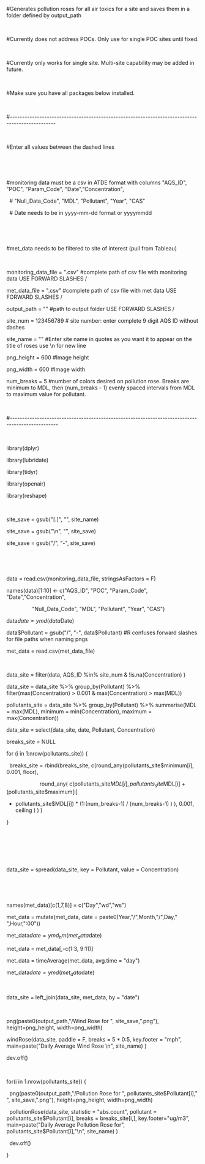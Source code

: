 

#Generates
pollution roses for all air toxics for a site and saves them in a folder
defined by output_path

 

#Currently does
not address POCs. Only use for single POC sites until fixed.

 

#Currently only
works for single site. Multi-site capability may be added in future.

 

#Make sure you
have all packages below installed.

 

#------------------------------------------------------------------------------------------------

 

#Enter all values
between the dashed lines

 

 

#monitoring data
must be a csv in ATDE format with columns "AQS_ID", "POC",
"Param_Code", "Date","Concentration",

  # "Null_Data_Code",
"MDL", "Pollutant", "Year", "CAS"

  # Date needs to be in yyyy-mm-dd format or
yyyymmdd

 

 

#met_data needs
to be filtered to site of interest (pull from Tableau)

 

monitoring_data_file
= ".csv" #complete path of csv file with monitoring data USE FORWARD
SLASHES /

met_data_file =
".csv" #complete path of csv file with met data USE FORWARD SLASHES /

output_path =
"" #path to output folder USE FORWARD SLASHES /

site_num =
123456789 # site number: enter complete 9 digit AQS ID without dashes

site_name =
"" #Enter site name in quotes as you want it to appear on the title
of roses use \n for new line

png_height = 600
#Image height

png_width = 600
#Image width

num_breaks = 5
#number of colors desired on pollution rose. Breaks are minimum to MDL, then
(num_breaks - 1) evenly spaced intervals from MDL to maximum value for
pollutant.

 

#-------------------------------------------------------------------------------------------------

 

library(dplyr)

library(lubridate)

library(tidyr)

library(openair)

library(reshape)

 

site_save =
gsub("[.]", "", site_name)

site_save =
gsub("\n", "", site_save)

site_save =
gsub("/", "-", site_save)

 

 

data = read.csv(monitoring_data_file,
stringsAsFactors = F)

names(data)[1:10]
<- c("AQS_ID", "POC", "Param_Code",
"Date","Concentration",

                 "Null_Data_Code",
"MDL", "Pollutant", "Year", "CAS")

data$date =
ymd(data$Date)

data$Pollutant =
gsub("/", "-", data$Pollutant) #R confuses forward slashes
for file paths when naming pngs

met_data =
read.csv(met_data_file)

 

data_site =
filter(data, AQS_ID %in% site_num & !is.na(Concentration) )

data_site =
data_site %>% group_by(Pollutant) %>% filter(max(Concentration) >
0.001 & max(Concentration) > max(MDL))

pollutants_site =
data_site %>% group_by(Pollutant) %>% summarise(MDL = max(MDL), minimum =
min(Concentration), maximum = max(Concentration))

data_site =
select(data_site, date, Pollutant, Concentration)

breaks_site =
NULL

for (i in
1:nrow(pollutants_site)) {

  breaks_site = rbind(breaks_site,
c(round_any(pollutants_site$minimum[i], 0.001, floor),

                      round_any(
c(pollutants_site$MDL[i], pollutants_site$MDL[i] + (pollutants_site$maximum[i]
- pollutants_site$MDL[i]) * (1:(num_breaks-1) / (num_breaks-1) ) ), 0.001,
ceiling ) ) )

}

  

 

 

data_site =
spread(data_site, key = Pollutant, value = Concentration)

 

 

names(met_data)[c(1,7,8)]
= c("Day","wd","ws")

met_data =
mutate(met_data, date =
paste0(Year,"/",Month,"/",Day,"
",Hour,":00"))

met_data$date =
ymd_hm(met_data$date)

met_data =
met_data[,-c(1:3, 9:11)]

met_data =
timeAverage(met_data, avg.time = "day")

met_data$date =
ymd(met_data$date)

 

data_site =
left_join(data_site, met_data, by = "date")

 

png(paste0(output_path,"/Wind
Rose for ", site_save,".png"), height=png_height,
width=png_width)

windRose(data_site,
paddle = F, breaks = 5 * 0:5, key.footer = "mph",
main=paste("Daily Average Wind Rose \n", site_name) )

dev.off()

 

for(i in
1:nrow(pollutants_site)) {

  png(paste0(output_path,"/Pollution Rose
for ", pollutants_site$Pollutant[i]," ",
site_save,".png"), height=png_height, width=png_width)

  pollutionRose(data_site, statistic =
"abs.count", pollutant = pollutants_site$Pollutant[i], breaks =
breaks_site[i,], key.footer="ug/m3", main=paste("Daily Average
Pollution Rose for", pollutants_site$Pollutant[i],"\n",
site_name) )

  dev.off()

}

